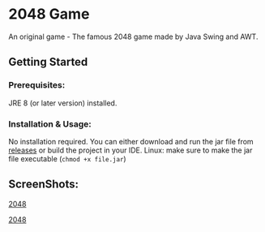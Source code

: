 # 2048 Game
An original game - The famous 2048 game made by Java Swing and AWT.

## Getting Started

### Prerequisites:
JRE 8 (or later version) installed.

### Installation & Usage:
No installation required. You can either download and run the jar file from 
[releases](https://github.com/m-salek/2048/releases/) or build the project in your IDE.
Linux: make sure to make the jar file executable (```chmod +x file.jar```)

## ScreenShots:

[2048](https://github.com/MohammadSalek/2048/blob/master/screenshot/s2048_1.png)

[2048](https://github.com/MohammadSalek/2048/blob/master/screenshot/s2048_2.png)
